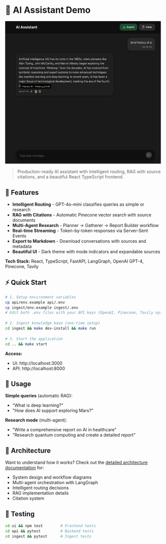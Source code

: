 # 🤖 AI Assistant Demo

![AI Assistant Demo](./docs/screenshot.png)

> Production-ready AI assistant with intelligent routing, RAG with source citations, and a beautiful React TypeScript frontend.

## 🚀 Features

- **Intelligent Routing** - GPT-4o-mini classifies queries as simple or research
- **RAG with Citations** - Automatic Pinecone vector search with source documents
- **Multi-Agent Research** - Planner → Gatherer → Report Builder workflow
- **Real-time Streaming** - Token-by-token responses via Server-Sent Events
- **Export to Markdown** - Download conversations with sources and metadata
- **Beautiful UI** - Dark theme with mode indicators and expandable sources

**Tech Stack:** React, TypeScript, FastAPI, LangGraph, OpenAI GPT-4, Pinecone, Tavily

## ⚡ Quick Start

```bash
# 1. Setup environment variables
cp api/env.example api/.env
cp ingest/env.example ingest/.env
# Edit both .env files with your API keys (OpenAI, Pinecone, Tavily optional)

# 2. Ingest knowledge base (one-time setup)
cd ingest && make dev-install && make run

# 3. Start the application
cd .. && make start
```

**Access:**
- UI: http://localhost:3000
- API: http://localhost:8000

## 📖 Usage

**Simple queries** (automatic RAG):
- "What is deep learning?"
- "How does AI support exploring Mars?"

**Research mode** (multi-agent):
- "Write a comprehensive report on AI in healthcare"
- "Research quantum computing and create a detailed report"

## 📐 Architecture

Want to understand how it works? Check out the [detailed architecture documentation](./docs/ARCHITECTURE.md) for:
- System design and workflow diagrams
- Multi-agent orchestration with LangGraph
- Intelligent routing decisions
- RAG implementation details
- Citation system

## 🧪 Testing

```bash
cd ui && npm test        # Frontend tests
cd api && pytest         # Backend tests
cd ingest && pytest      # Ingest tests
```
